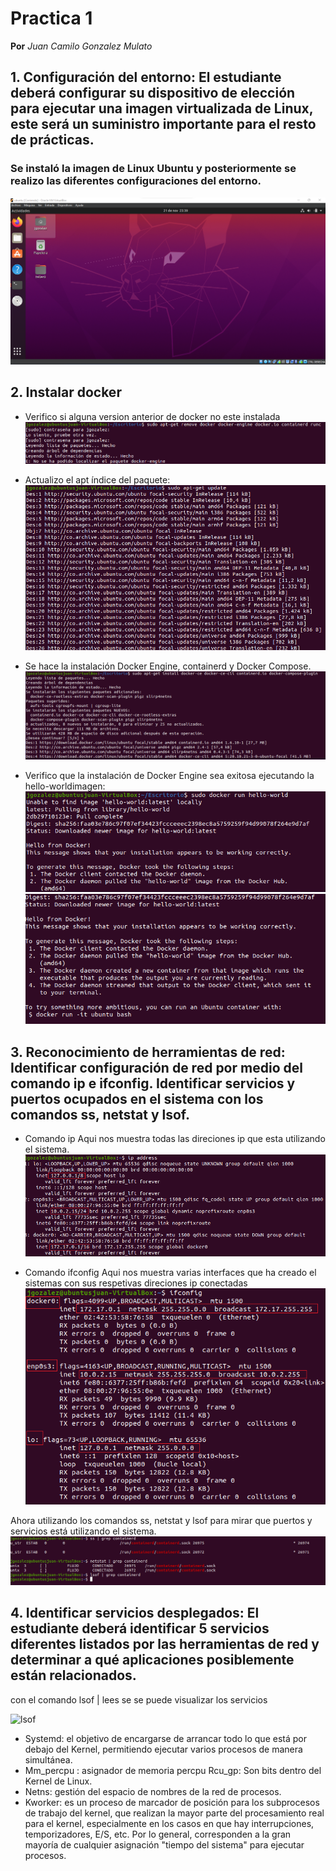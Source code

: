 # Practica 1
**Por** *Juan Camilo Gonzalez Mulato*
## 1. Configuración del entorno: El estudiante deberá configurar su dispositivo de elección para ejecutar una imagen virtualizada de Linux, este será un suministro importante para el resto de prácticas.
### Se instaló la imagen de Linux Ubuntu y posteriormente se realizo las diferentes configuraciones del entorno.
![Ubuntu](Imagenes_1/0.png)

## 2. Instalar docker
- Verifico si alguna version anterior de docker no este instalada
![Docker](Imagenes_1/1.png)
- Actualizo el apt índice del paquete:
![Docker](Imagenes_1/2.png)

- Se hace la instalación Docker Engine, containerd y Docker Compose.
![Docker](Imagenes_1/3.png)

- Verifico que la instalación de Docker Engine sea exitosa ejecutando la hello-worldimagen:
![Docker](Imagenes_1/4.png)
![Docker](Imagenes_1/5.png)

## 3. Reconocimiento de herramientas de red: Identificar configuración de red por medio del comando ip e ifconfig. Identificar servicios y puertos ocupados en el sistema con los comandos ss, netstat y lsof.
- Comando ip 
Aqui nos muestra todas las direciones ip que esta utilizando el sistema. 
![ip](Imagenes_1/7.png)

- Comando ifconfig
Aqui nos muestra  varias interfaces que ha creado el sistemas con sus respetivas direciones ip conectadas
![ifconfig](Imagenes_1/8.png)

Ahora utilizando los comandos ss, netstat y lsof para mirar que puertos y servicios está utilizando el sistema. 
![comandos](Imagenes_1/9.png)

## 4. Identificar servicios desplegados: El estudiante deberá identificar 5 servicios diferentes listados por las herramientas de red y determinar a qué aplicaciones posiblemente están relacionados.
 con el comando lsof | lees se se puede visualizar los servicios

![lsof](Imagenes_1/10.png)

- Systemd: el objetivo de encargarse de arrancar todo lo que está por debajo del Kernel, permitiendo ejecutar varios procesos de manera simultánea.
- Mm_percpu : asignador de memoria percpu
Rcu_gp: Son bits dentro del Kernel de Linux.
- Netns: gestión del espacio de nombres de la red de procesos.
- Kworker: es un proceso de marcador de posición para los subprocesos de trabajo del kernel, que realizan la mayor parte del procesamiento real para el kernel, especialmente en los casos en que hay interrupciones, temporizadores, E/S, etc. Por lo general, corresponden a la gran mayoría de cualquier asignación  "tiempo del sistema" para ejecutar procesos.